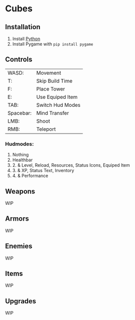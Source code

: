 <h1>Cubes</h1>

<h2>Installation</h2>
<ol>
<li>Install <a href=https://www.python.org>Python</a></li>
<li>Install Pygame with <code>pip install pygame</code></li>
</ol>

<h2>Controls</h2>
<table>
    <tr>
        <td>WASD:</td>
        <td>Movement</td>
    </tr>
    <tr>
        <td>T:</td>
        <td>Skip Build Time</td>
    </tr>
    <tr>
        <td>F:</td>
        <td>Place Tower</td>
    </tr>
    <tr>
        <td>E:</td>
        <td>Use Equiped Item</td>
    </tr>
    <tr>
        <td>TAB:</td>
        <td>Switch Hud Modes</td>
    </tr>
    <tr>
        <td>Spacebar:</td>
        <td>Mind Transfer</td>
    </tr>
    <tr>
        <td>LMB:</td>
        <td>Shoot</td>
    </tr>
    <tr>
        <td>RMB:</td>
        <td>Teleport</td>
    </tr>
</table>
<h3>Hudmodes:</h3>
<ol>
<li>Nothing</li>
<li>Healthbar</li>
<li>2. & Level, Reload, Resources, Status Icons, Equiped Item</li>
<li>3. & XP, Status Text, Inventory</li>
<li>4. & Performance</li>
</ol>

<h2>Weapons</h2>
<p>WIP</p>

<h2>Armors</h2>
<p>WIP</p>

<h2>Enemies</h2>
<p>WIP</p>

<h2>Items</h2>
<p>WIP</p>

<h2>Upgrades</h2>
<p>WIP</p>